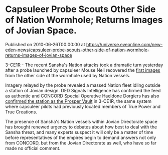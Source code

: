# Capsuleer Probe Scouts Other Side of Nation Wormhole; Returns Images of Jovian Space.
Published on 2010-06-26T00:00:00 at https://universe.eveonline.com/new-eden-news/capsuleer-probe-scouts-other-side-of-nation-wormhole-returns-images-of-jovian-space

3-CE1R - The recent Sansha's Nation attacks took a dramatic turn yesterday after a probe launched by capsuleer Mouse Nell recovered the [first images](http://www.eveonline.com/ingameboard.asp?a=topic&threadID=1342784 "GalNet Communication by Mouse Nell") from the other side of the wormhole used by Nation vessels.

Imagery relayed by the probe revealed a massed Nation fleet idling outside a station of Jovian design. DED Signals Intelligence has confirmed the feed as authentic and CONCORD Special Operative Haeldone Dorgiers has also [confirmed the station as the Prosper Vault](http://www.eveonline.com/ingameboard.asp?a=topic&threadID=1342779&page=1#16 "GalNet Communication by Graelyn") in 3-CE1R, the same system where capsuleer pilots had previously located members of True Power and True Creations.

The presence of Sansha's Nation vessels within Jovian Directorate space has brought renewed urgency to debates about how best to deal with the Sansha threat, and many experts suspect it will only be a matter of time before representatives of the empires begin to demand answers not only from CONCORD, but from the Jovian Directorate as well, who have so far made no official comment.
